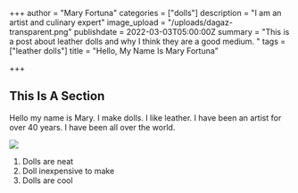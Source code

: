 +++
author = "Mary Fortuna"
categories = ["dolls"]
description = "I am an artist and culinary expert"
image_upload = "/uploads/dagaz-transparent.png"
publishdate = 2022-03-03T05:00:00Z
summary = "This is a post about leather dolls and why I think they are a good medium.  "
tags = ["leather dolls"]
title = "Hello, My Name Is Mary Fortuna"

+++
## This Is A Section

Hello my name is Mary.  I make dolls.  I like leather.  I have been an artist for over 40 years.  I have been all over the world.  

![](/uploads/dagaz-transparent.png)

1. Dolls are neat
2. Doll inexpensive to make
3. Dolls are cool